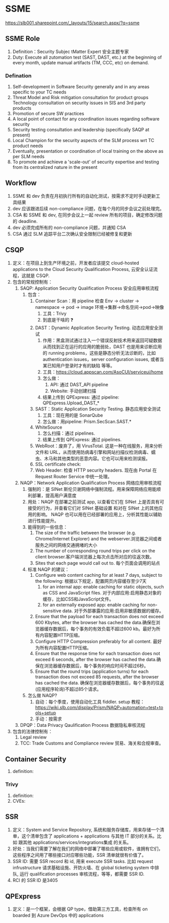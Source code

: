 # SSME

<https://slb001.sharepoint.com/_layouts/15/search.aspx/?q=ssme>

## SSME Role

1. Definition：Security Subjec tMatter Expert 安全主题专家
2. Duty: Execute all zutomation test (SAST, DAST, etc.) at the beginning of every month, update manual artifacts (TM, CCC, etc) on demand.

### Defination

1. Self-development in Software Security generally and in any areas specific to your TC needs 
2. Threat Model and Risk mitigation consultation for product groups Technology consultation on security issues in SIS and 3rd party products
3. Promotion of secure SW practices
4. A local point of contact for any coordination issues regarding software security
5. Security testing consultation and leadership (specifically SAQP at present)
6. Local Champion for the security aspects of the SLM process wrt TC product needs
7. Eventually, presentation or coordination of local training on the above as per SLM needs
8. To promote and achieve a 'scale-out' of security expertise and testing from its centralized nature in the present


## Workflow

1. SSME 和 dev 负责在月初执行所有的自动化测试，按需求不定时手动更新工具结果
2. dev 应该跟进后续 non-compliance 问题，在每个月的同步会议之前处理完。
3. CSA 和 SSME 和 dev, 在同步会议上一起 review 所有的项目，确定修改问题的 deadline.
4. dev 必须完成所有的 non-compliance 问题，并通知 CSA
5. CSA 通过 SLM 追踪平台二次确认安全限制已经被修复和更新



## CSQP

1. 定义：在项目上到生产环境之前，开发者应该提交 cloud-hosted applications to the Cloud Security Qualification Process, 云安全认证流程，这就是 CSQP.
2. 包含的常规控制有：
   1. SAQP: Application Security Qualification Process 安全应用审核流程
      1. 包含：
         1. Container Scan：用 pipeline 检查 Env → cluster → namespace → pod → image 环境→集群→命名空间→pod→映像
            1. 工具：Trivy
            2. 到底是干啥的 ❓
         2. DAST：Dynamic Application Security Testing. 动态应用安全测试
            1. 作用：黑盒测试通过注入一个错误反射技术用来返回可疑数据从而找到正在运行的应用的脆弱处，DAST 也是用来诊断应用的 running problems，这些是静态分析无法诊断的，比如 authentication issues，server configuration issues, 或者当某已知用户登录时才有的缺陷 等等。
            2. 工具：<https://cloud.appscan.com/AsoCUI/serviceui/home>
            3. 怎么做：
               1. API: 通过 DAST_API pipeline
               2. Website: 手动创建扫描
            4. 结果上传到 QPExpress: 通过 pipeline: QPExpress.Upload_DAST_*
         3. SAST：Static Application Security Testing. 静态应用安全测试
            1. 工具：现在用的是 SonarQube
            2. 怎么做：用pipeline: Prism.SecScan.SAST.*
         4. WhiteSource
            1. 怎么扫描：通过 pipelines.
            2. 结果上传到 QPExpress: 通过 pipelines.
         5. WebRoot：废弃了，用 VirusTotal. 这是一种在线服务，用来分析文件和 URL，从而使用防病毒引擎和网站扫描仪检测病毒、蠕虫、木马和其他类型的恶意内容。它也可以用来检测误报。
         6. SSL certificate check:
         7. Web Header: 检查 HTTP security headers. 现在由 Portal 在 Request Router Service 中统一处理。
   2. NAQP：Network Application Qualification Process 网络应用审核流程
      1. 强制的：是 SINet 斯伦贝谢网络中强制流程。用来保障网络应用能顺利部署，提高用户满意度
      2. 用处：NAQP 在部署之前测试 app, 以查看它们在 SINet 上是否具有可接受的行为，并查看它们对 SINet 基础设置 和对在 SINet 上的其他应用的影响。 NAQP 也可以用在已经部署的应用上，分析其性能以辅助进行性能提升。
      3. 能得到的一些信息：
         1. The size of the traffic between the browser (e.g. Chrome/Internet Explorer) and the webserver.浏览器之间或者服务之间的网络交通拥堵的大小
         2. The number of corresponding round trips per click on the client browser.客户端浏览器上每次点击所对应的往返次数。
         3. Sites that each page would call out to. 每个页面会调用的站点
      4. 标准 NAQP 的建议：
         1. Configure web content caching for at least 7 days, subject to the following: 根据以下规定，配置网页内容缓存至少7天
            1. for an internal app: enable caching for static objects, such as CSS and JavaScript files. 对于内部应用:启用静态对象的缓存，比如CSS和JavaScript文件。
            2. for an externally exposed app: enable caching for non-sensitive data. 对于外部暴露的应用:启用非敏感数据的缓存。
         2. Ensure that the payload for each transaction does not exceed 600 Kbytes, after the browser has cached the data.确保在浏览器缓存数据后，每个事务的有效负载不超过600 kb。最好为所有内容配置HTTP压缩。
         3. Configure HTTP Compression preferably for all content. 最好为所有内容配置HTTP压缩。
         4. Ensure that the response time for each transaction does not exceed 6 seconds, after the browser has cached the data.确保在浏览器缓存数据后，每个事务的响应时间不超过6秒。
         5. Ensure that the round trips (application turns) for each transaction does not exceed 85 requests, after the browser has cached the data. 确保在浏览器缓存数据后，每个事务的往返(应用程序轮询)不超过85个请求。
      5. 怎么做 NAQP?
         1. 自动：每个季度，使用自动化工具 fiddler. setup 教程：https://wiki.slb.com/display/Prism/NAQP+automation+test+tools+setup
         2. 手动：按需求
   3. DPQP：Data Privacy Qaulification Process 数据隐私审核流程
3. 包含的法律控制有：
   1. Legal review
   2. TCC: Trade Customs and Compliance review 贸易、海关和合规审查。

## Container Security

1. definition:

### Trivy

1. definition:
2. CVEs:

## SSR

1. 定义：System and Service Repository, 系统和服务存储库，用来存储一个清单，这个清单包含了 applications + applications 与其他 IT 部分的关系。比如 跟其他 applications/services/integrations集成 的关系。
2. 好处：当我们需要了解在我们的网络中部署了哪些应用或软件，谁拥有它们，这些程序之间用了哪些接口对应哪些功能，SSR 清单就很有价值了。
3. SSR ID: 需要 SSR record 和 id, 用来 execute SSR tasks. 比如 request infrustructure 请求基础设施、开防火墙、在 global ticketing system 中排队, 运行 qualification processes 审核流程，等等，都需要 SSR ID.
4. RCI 的 SSR ID 是3405

## QPExpress

1. 定义：是一个框架，会根据 QP type，借助第三方工具，检查所有 on boarded 到 Azure DevOps 中的 applications
